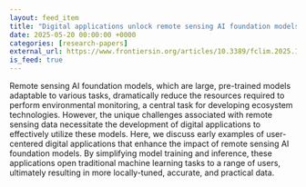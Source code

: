 ```yaml
---
layout: feed_item
title: "Digital applications unlock remote sensing AI foundation models for scalable environmental monitoring"
date: 2025-05-20 00:00:00 +0000
categories: [research-papers]
external_url: https://www.frontiersin.org/articles/10.3389/fclim.2025.1520242
is_feed: true
---
```


Remote sensing AI foundation models, which are large, pre-trained models adaptable to various tasks, dramatically reduce the resources required to perform environmental monitoring, a central task for developing ecosystem technologies. However, the unique challenges associated with remote sensing data necessitate the development of digital applications to effectively utilize these models. Here, we discuss early examples of user-centered digital applications that enhance the impact of remote sensing AI foundation models. By simplifying model training and inference, these applications open traditional machine learning tasks to a range of users, ultimately resulting in more locally-tuned, accurate, and practical data.
